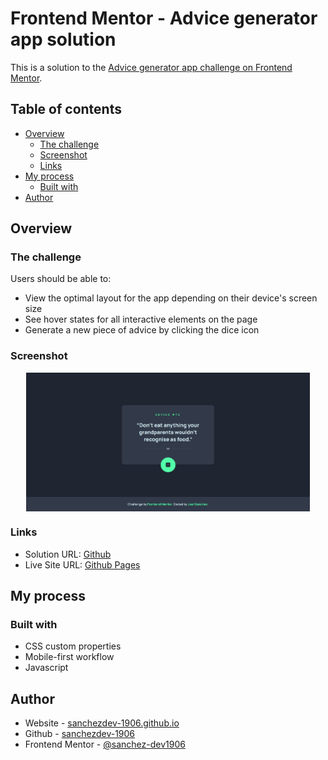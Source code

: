 # Frontend Mentor - Advice generator app solution

This is a solution to the [Advice generator app challenge on Frontend Mentor](https://www.frontendmentor.io/challenges/advice-generator-app-QdUG-13db). 

## Table of contents

- [Overview](#overview)
  - [The challenge](#the-challenge)
  - [Screenshot](#screenshot)
  - [Links](#links)
- [My process](#my-process)
  - [Built with](#built-with)
- [Author](#author)

## Overview

### The challenge

Users should be able to:

- View the optimal layout for the app depending on their device's screen size
- See hover states for all interactive elements on the page
- Generate a new piece of advice by clicking the dice icon

### Screenshot

<img src="./docs/assets/screenshot/desktop.jpg" style="max-width: 1000px;width: 90%; display: block; margin: 0 auto;">

### Links

- Solution URL: [Github](https://github.com/sanchezdev-1906/frontendmentor---challenge-12/)
- Live Site URL: [Github Pages](https://sanchezdev-1906.github.io/frontendmentor---challenge-12/)

## My process

### Built with

- CSS custom properties
- Mobile-first workflow
- Javascript

## Author

- Website - [sanchezdev-1906.github.io](https://sanchezdev-1906.github.io)
- Github - [sanchezdev-1906](https://github.com/sanchezdev-1906)
- Frontend Mentor - [@sanchez-dev1906](https://www.frontendmentor.io/profile/sanchez-dev1906)

